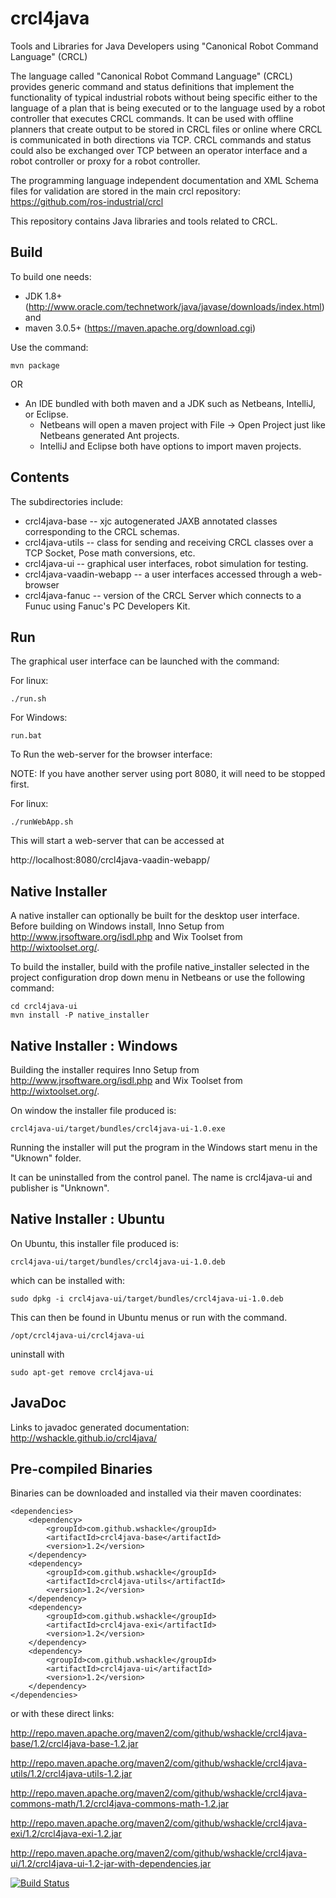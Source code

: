 # crcl4java
Tools and Libraries for Java Developers using "Canonical Robot Command Language" (CRCL)

The language called "Canonical Robot Command Language" (CRCL) provides generic command and status definitions that implement the functionality of typical industrial robots without being specific either to the language of a plan that is being executed or to the language used by a robot controller that executes CRCL commands. It can be used with offline planners that create output to be stored in CRCL files or online where CRCL is communicated in both directions via TCP. CRCL commands and status could also be exchanged over TCP between an operator interface and a robot controller or proxy for a robot controller.

The programming language independent documentation and XML Schema files for 
validation are stored in the main crcl repository:  https://github.com/ros-industrial/crcl

This repository contains Java libraries and tools related to CRCL.


Build
-----


To build one needs:
  * JDK 1.8+ (http://www.oracle.com/technetwork/java/javase/downloads/index.html)  and
  * maven 3.0.5+ (https://maven.apache.org/download.cgi) 
  
Use the command:

    mvn package
    
OR 

  * An IDE bundled with both maven and a JDK such as Netbeans, IntelliJ, or Eclipse.
      * Netbeans will open a maven project with File -> Open Project just like Netbeans generated Ant projects.
      * IntelliJ and Eclipse both have options to import maven projects.


Contents
--------

The subdirectories include:

   * crcl4java-base  -- xjc autogenerated JAXB annotated classes corresponding to the CRCL schemas.
   * crcl4java-utils -- class for sending and receiving CRCL classes over a TCP Socket, Pose math conversions, etc.
   * crcl4java-ui --  graphical user interfaces, robot simulation for testing.
   * crcl4java-vaadin-webapp --  a user interfaces accessed through a web-browser
   * crcl4java-fanuc  -- version of the CRCL Server which connects to a Funuc using Fanuc's PC Developers Kit.
 
Run
---

The graphical user interface can be launched with the command:

For linux:

    ./run.sh

For Windows:

    run.bat


To Run the web-server for the browser interface:

NOTE: If you have another server using port 8080, it will need to be stopped first.


For linux:

    ./runWebApp.sh


This will start a web-server that can be accessed at 

http://localhost:8080/crcl4java-vaadin-webapp/

Native Installer
----------------

A native installer can optionally be built for the desktop user interface. Before building on Windows install, Inno Setup from http://www.jrsoftware.org/isdl.php and Wix Toolset from http://wixtoolset.org/.

To build the installer, build with the profile native_installer selected in the project configuration drop down menu in Netbeans or use the following command:

    cd crcl4java-ui
    mvn install -P native_installer

Native Installer : Windows
-------------------------

Building the installer requires Inno Setup from http://www.jrsoftware.org/isdl.php and Wix Toolset from http://wixtoolset.org/.

On window the installer file produced is:

    crcl4java-ui/target/bundles/crcl4java-ui-1.0.exe

Running the installer will put the program in the Windows start menu in the "Uknown" folder.

It can be uninstalled from the control panel. The name is crcl4java-ui and publisher is "Unknown".


Native Installer : Ubuntu
-------------------------

On Ubuntu, this installer file produced is:

    crcl4java-ui/target/bundles/crcl4java-ui-1.0.deb

which can be installed with:

    sudo dpkg -i crcl4java-ui/target/bundles/crcl4java-ui-1.0.deb

This can then be found in Ubuntu menus or run with the command.

    /opt/crcl4java-ui/crcl4java-ui

uninstall with

    sudo apt-get remove crcl4java-ui

JavaDoc
-------------------------

Links to javadoc generated documentation: http://wshackle.github.io/crcl4java/

Pre-compiled Binaries
-------------------------

Binaries can be downloaded and installed via their maven coordinates:

    <dependencies>
        <dependency>
            <groupId>com.github.wshackle</groupId>
            <artifactId>crcl4java-base</artifactId>
            <version>1.2</version>
        </dependency>
        <dependency>
            <groupId>com.github.wshackle</groupId>
            <artifactId>crcl4java-utils</artifactId>
            <version>1.2</version>
        </dependency>
        <dependency>
            <groupId>com.github.wshackle</groupId>
            <artifactId>crcl4java-exi</artifactId>
            <version>1.2</version>
        </dependency>
        <dependency>
            <groupId>com.github.wshackle</groupId>
            <artifactId>crcl4java-ui</artifactId>
            <version>1.2</version>
        </dependency>
    </dependencies>

or with these direct links:  


http://repo.maven.apache.org/maven2/com/github/wshackle/crcl4java-base/1.2/crcl4java-base-1.2.jar

http://repo.maven.apache.org/maven2/com/github/wshackle/crcl4java-utils/1.2/crcl4java-utils-1.2.jar

http://repo.maven.apache.org/maven2/com/github/wshackle/crcl4java-commons-math/1.2/crcl4java-commons-math-1.2.jar

http://repo.maven.apache.org/maven2/com/github/wshackle/crcl4java-exi/1.2/crcl4java-exi-1.2.jar

http://repo.maven.apache.org/maven2/com/github/wshackle/crcl4java-ui/1.2/crcl4java-ui-1.2-jar-with-dependencies.jar

 
[![Build Status](https://travis-ci.org/usnistgov/crcl.svg?branch=master)](https://travis-ci.org/usnistgov/crcl)